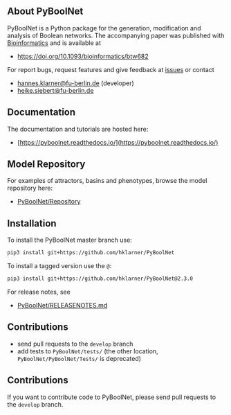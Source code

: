 

## About PyBoolNet
PyBoolNet is a Python package for the generation, modification and analysis of Boolean networks.
The accompanying paper was published with [Bioinformatics](https://academic.oup.com/bioinformatics) and is available at

 * https://doi.org/10.1093/bioinformatics/btw682


For report bugs, request features and give feedback at [issues](http://github.com/hklarner/PyBoolNet/issues) or contact

 * hannes.klarner@fu-berlin.de (developer)
 * heike.siebert@fu-berlin.de

## Documentation
The documentation and tutorials are hosted here:

 * [https://pyboolnet.readthedocs.io/](https://pyboolnet.readthedocs.io/)

## Model Repository
For examples of attractors, basins and phenotypes, browse the model repository here:

 * [PyBoolNet/Repository](https://github.com/hklarner/PyBoolNet/tree/master/PyBoolNet/Repository)

## Installation
To install the PyBoolNet master branch use:

```bash 
pip3 install git+https://github.com/hklarner/PyBoolNet
```

To install a tagged version use the `@`: 

```bash 
pip3 install git+https://github.com/hklarner/PyBoolNet@2.3.0
```

For release notes, see
 
 * [PyBoolNet/RELEASENOTES.md](https://github.com/hklarner/PyBoolNet/blob/master/RELEASENOTES.md)


## Contributions
- send pull requests to the `develop` branch
- add tests to `PyBoolNet/tests/` (the other location, `PyBoolNet/PyBoolNet/Tests/` is deprecated)


## Contributions
If you want to contribute code to PyBoolNet, please send pull requests to the `develop` branch.

